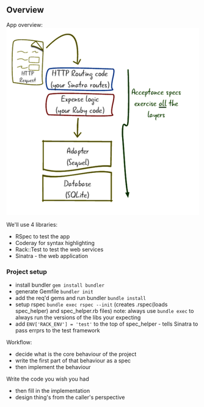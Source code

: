 ## Overview

App overview:
![App overview](app-layers-acceptance.png)

We'll use 4 libraries:
- RSpec to test the app
- Coderay for syntax highlighting
- Rack::Test to test the web services
- Sinatra - the web application
 
### Project setup

- install bundler `gem install bundler`
- generate Gemfile `bundler init`
- add the req'd gems and run bundler `bundle install`
- setup rspec `bundle exec rspec --init` (creates .rspec(loads spec_helper) and spec_helper.rb files)
	note: always use `bundle exec` to always run the versions of the libs your expecting
- add `ENV['RACK_ENV'] = 'test'` to the top of spec_helper - tells Sinatra to pass errprs to the test framework				
			
Workflow:
- decide what is the core behaviour of the project
- write the first part of that behaviour as a spec
- then implement the behaviour

Write the code you wish you had
- then fill in the implementation
- design thing's from the caller's perspective			